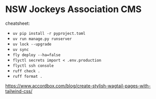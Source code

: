 # NSW Jockeys Association CMS

cheatsheet:
- `uv pip install -r pyproject.toml`
- `uv run manage.py runserver`
- `uv lock --upgrade`
- `uv sync`
- `fly deploy --ha=false`
- `flyctl secrets import < .env.production`
- `flyctl ssh console`
- `ruff check .`
- `ruff format .`

https://www.accordbox.com/blog/create-stylish-wagtail-pages-with-tailwind-css/
